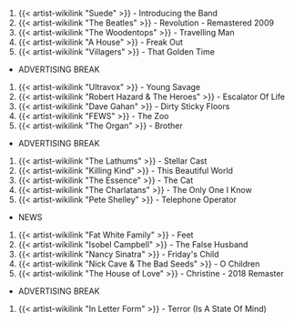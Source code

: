 1. {{< artist-wikilink "Suede" >}} - Introducing the Band
2. {{< artist-wikilink "The Beatles" >}} - Revolution - Remastered 2009
3. {{< artist-wikilink "The Woodentops" >}} - Travelling Man
4. {{< artist-wikilink "A House" >}} - Freak Out
5. {{< artist-wikilink "Villagers" >}} - That Golden Time

- ADVERTISING BREAK

1. {{< artist-wikilink "Ultravox" >}} - Young Savage
2. {{< artist-wikilink "Robert Hazard & The Heroes" >}} - Escalator Of Life
3. {{< artist-wikilink "Dave Gahan" >}} - Dirty Sticky Floors
4. {{< artist-wikilink "FEWS" >}} - The Zoo
5. {{< artist-wikilink "The Organ" >}} - Brother

- ADVERTISING BREAK

1. {{< artist-wikilink "The Lathums" >}} - Stellar Cast
2. {{< artist-wikilink "Killing Kind" >}} - This Beautiful World
3. {{< artist-wikilink "The Essence" >}} - The Cat
4. {{< artist-wikilink "The Charlatans" >}} - The Only One I Know
5. {{< artist-wikilink "Pete Shelley" >}} - Telephone Operator

- NEWS

1. {{< artist-wikilink "Fat White Family" >}} - Feet
2. {{< artist-wikilink "Isobel Campbell" >}} - The False Husband
3. {{< artist-wikilink "Nancy Sinatra" >}} - Friday's Child
4. {{< artist-wikilink "Nick Cave & The Bad Seeds" >}} - O Children
5. {{< artist-wikilink "The House of Love" >}} - Christine - 2018 Remaster

- ADVERTISING BREAK

1. {{< artist-wikilink "In Letter Form" >}} - Terror (Is A State Of Mind)
